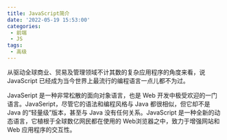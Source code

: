 ```yaml
---
title: JavaScript简介
date: '2022-05-19 15:53:00'
categories:
 - 前端
 - JS
tags:
 - 高级
---
```


从驱动全球商业、贸易及管理领域不计其数的复杂应用程序的角度来看，说 JavaScript 已经成为当今世界上最流行的编程语言一点儿都不为过。

JavaSeript 是一种非常松散的面向对象语言，也是 Web 开发中极受欢迎的一门语言。JavaSeript，尽管它的语法和编程风格与 Java 都很相似，但它却不是 Java 的“轻量级”版本，甚至与 Java 没有任何关系。JavaScript 是一种全新的动态语言，它植根于全球数亿网民都在使用的 Web浏览器之中，致力于增强网站和 Web 应用程序的交互性。
